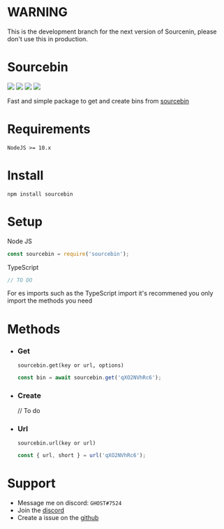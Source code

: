 # WARNING

This is the development branch for the next version of Sourcenin, please don't use this in production.

# Sourcebin

[![](https://img.shields.io/npm/v/sourcebin?label=Latest%20Version&style=for-the-badge&logo=npm&color=informational)](https://www.npmjs.com/package/sourcebin)
[![](https://img.shields.io/static/v1?label=Project%20Creator&message=GHOST&color=informational&style=for-the-badge)](https://ghostdev.xyz)
[![](https://img.shields.io/github/workflow/status/ghoststools/Sourcebin/CI/master?style=for-the-badge)](https://github.com/ghoststools/Sourcebin)
[![](https://img.shields.io/static/v1?label=&message=A%20GHOSTs%20Tools%20Project&color=informational&style=for-the-badge)](https://github.com/ghoststools)

Fast and simple package to get and create bins from [sourcebin](https://sourceb.in/)

# Requirements

```
NodeJS >= 10.x
```

# Install

```
npm install sourcebin
```

# Setup

Node JS

```js
const sourcebin = require('sourcebin');
```

TypeScript

```ts
// TO DO
```

For es imports such as the TypeScript import it's recommened you only import the methods you need

# Methods

-   ### Get
    `sourcebin.get(key or url, options)`<br>
    ```js
    const bin = await sourcebin.get('qXO2NVhRc6');
    ```
-   ### Create
    // To do
-   ### Url

    `sourcebin.url(key or url)`<br>

    ```js
    const { url, short } = url('qXO2NVhRc6');
    ```

# Support

-   Message me on discord: `GHOST#7524`<br>
-   Join the [discord](https://discord.gg/2Vd4wAjJnm)
-   Create a issue on the [github](https://github.com/ghoststools/Sourcebin)
